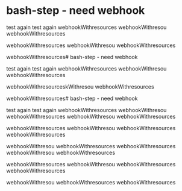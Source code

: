 # bash-step - need webhook

test again
test again
webhookWithresources
webhookWithresou
webhookWithresources

webhookWithresources
webhookWithresou
webhookWithresources

webhookWithresources# bash-step - need webhook

test again
test again
webhookWithresources
webhookWithresou
webhookWithresources

webhookWithresourceskWithresou
webhookWithresources




webhookWithresources# bash-step - need webhook

test again
test again
webhookWithresources
webhookWithresou
webhookWithresources
webhookWithresou
webhookWithresources

webhookWithresources
webhookWithresou
webhookWithresources
webhookWithresources

webhookWithresou
webhookWithresources
webhookWithresources
webhookWithresou
webhookWithresources





webhookWithresources
webhookWithresou
webhookWithresources
webhookWithresources

webhookWithresou
webhookWithresources
webhookWithresources
